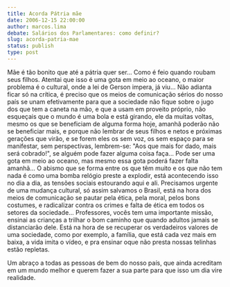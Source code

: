 ```yaml
---
title: Acorda Pátria mãe
date: 2006-12-15 22:00:00
author: marcos.lima
debate: Salários dos Parlamentares: como definir?
slug: acorda-patria-mae
status: publish 
type: post
---
```


Mãe é tão bonito que até a pátria quer ser... Como é feio quando roubam seus filhos. Atentai que isso é uma gota em meio ao oceano, o maior problema é o cultural, onde a lei de Gerson impera, já viu... Não adianta ficar só na crítica, é preciso que os meios de comunicação sérios do nosso país se unam efetivamente para que a sociedade não fique sobre o jugo dos que tem a caneta na mão, e que a usam em proveito próprio, não esqueçais que o mundo é uma bola e está girando, ele da muitas voltas, mesmo os que se beneficiam de alguma forma hoje, amanhã poderão não se beneficiar mais, e porque não lembrar de seus filhos e netos e próximas gerações que virão, e se forem eles os sem voz, os sem espaço para se manifestar, sem perspectivas, lembrem-se: "Aos que mais for dado, mais será cobrado!", se alguém pode fazer alguma coisa faça... Pode ser uma gota em meio ao oceano, mas mesmo essa gota poderá fazer falta amanhã... O abismo que se forma entre os que têm muito e os que não tem nada é como uma bomba relógio preste a explodir, está acontecendo isso no dia a dia, as tensões sociais estourando aqui e ali. Precisamos urgente de uma mudança cultural, só assim salvamos o Brasil, está na hora dos meios de comunicação se pautar pela ética, pela moral, pelos bons costumes, e radicalizar contra os crimes e falta de ética em todos os setores da sociedade... Professores, vocês tem uma importante missão, ensinai as crianças a trilhar o bom caminho que quando adultos jamais se distanciarão dele. Está na hora de se recuperar os verdadeiros valores de uma sociedade, como por exemplo, a família, que está cada vez mais em baixa, a vida imita o vídeo, e pra ensinar oque não presta nossas telinhas estão repletas.  

Um abraço a todas as pessoas de bem do nosso país, que ainda acreditam em um mundo melhor e querem fazer a sua parte para que isso um dia vire realidade.  

